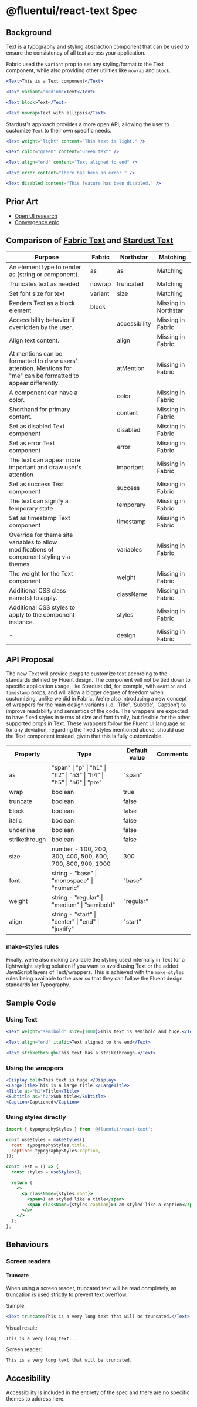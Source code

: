# @fluentui/react-text Spec

## Background

Text is a typography and styling abstraction component that can be used to ensure the consistency of all text across your application.

Fabric used the `variant` prop to set any styling/format to the Text component, while also providing other utilities like `nowrap` and `block`.

```jsx
<Text>This is a Text component</Text>

<Text variant="medium">Text</Text>

<Text block>Text</Text>

<Text nowrap>Text with ellipsis</Text>
```

Stardust's approach provides a more open API, allowing the user to customize `Text` to their own specific needs.

```jsx
<Text weight="light" content="This text is light." />

<Text color="green" content="Green text" />

<Text align="end" content="Text aligned to end" />

<Text error content="There has been an error." />

<Text disabled content="This feature has been disabled." />
```

## Prior Art

- [Open UI research](https://github.com/openui/open-ui/pull/351)
- [Convergence epic](https://github.com/microsoft/fluentui/issues/16847)

## Comparison of [Fabric Text](https://developer.microsoft.com/en-us/fluentui#/controls/web/text) and [Stardust Text](https://fluentsite.z22.web.core.windows.net/0.56.0/components/text/definition)

| Purpose                                                                                                          | Fabric  | Northstar     | Matching             |
| ---------------------------------------------------------------------------------------------------------------- | ------- | ------------- | -------------------- |
| An element type to render as (string or component).                                                              | as      | as            | Matching             |
| Truncates text as needed                                                                                         | nowrap  | truncated     | Matching             |
| Set font size for text                                                                                           | variant | size          | Matching             |
| Renders Text as a block element                                                                                  | block   |               | Missing in Northstar |
| Accessibility behavior if overridden by the user.                                                                |         | accessibility | Missing in Fabric    |
| Align text content.                                                                                              |         | align         | Missing in Fabric    |
| At mentions can be formatted to draw users' attention. Mentions for "me" can be formatted to appear differently. |         | atMention     | Missing in Fabric    |
| A component can have a color.                                                                                    |         | color         | Missing in Fabric    |
| Shorthand for primary content.                                                                                   |         | content       | Missing in Fabric    |
| Set as disabled Text component                                                                                   |         | disabled      | Missing in Fabric    |
| Set as error Text component                                                                                      |         | error         | Missing in Fabric    |
| The text can appear more important and draw user's attention                                                     |         | important     | Missing in Fabric    |
| Set as success Text component                                                                                    |         | success       | Missing in Fabric    |
| The text can signify a temporary state                                                                           |         | temporary     | Missing in Fabric    |
| Set as timestamp Text component                                                                                  |         | timestamp     | Missing in Fabric    |
| Override for theme site variables to allow modifications of component styling via themes.                        |         | variables     | Missing in Fabric    |
| The weight for the Text component                                                                                |         | weight        | Missing in Fabric    |
| Additional CSS class name(s) to apply.                                                                           |         | className     | Missing in Fabric    |
| Additional CSS styles to apply to the component instance.                                                        |         | styles        | Missing in Fabric    |
| -                                                                                                                |         | design        | Missing in Fabric    |

## API Proposal

The new Text will provide props to customize text according to the standards defined by Fluent design. The component will not be tied down to specific application usage, like Stardust did, for example, with `mention` and `timestamp` props, and will allow a bigger degree of freedom when customizing, unlike we did in Fabric.
We're also introducing a new concept of wrappers for the main design variants (i.e. 'Title', 'Subtitle', 'Caption') to improve readability and semantics of the code. The wrappers are expected to have fixed styles in terms of size and font family, but flexible for the other supported props in Text.
These wrappers follow the Fluent UI language so for any deviation, regarding the fixed styles mentioned above, should use the Text component instead, given that this is fully customizable.

| Property      | Type                                                                   | Default value | Comments |
| ------------- | ---------------------------------------------------------------------- | ------------- | -------- |
| as            | "span" \| "p" \| "h1" \| "h2" \| "h3" \| "h4" \| "h5" \| "h6" \| "pre" | "span"        |          |
| wrap          | boolean                                                                | true          |          |
| truncate      | boolean                                                                | false         |          |
| block         | boolean                                                                | false         |          |
| italic        | boolean                                                                | false         |          |
| underline     | boolean                                                                | false         |          |
| strikethrough | boolean                                                                | false         |          |
| size          | number - 100, 200, 300, 400, 500, 600, 700, 800, 900, 1000             | 300           |          |
| font          | string - "base" \| "monospace" \| "numeric"                            | "base"        |          |
| weight        | string - "regular" \| "medium" \| "semibold"                           | "regular"     |          |
| align         | string - "start" \| "center" \| "end" \| "justify"                     | "start"       |          |

### make-styles rules

Finally, we're also making available the styling used internally in Text for a lightweight styling solution if you want to avoid using Text or the added JavaScript layers of Text/wrappers.
This is achieved with the `make-styles` rules being available to the user so that they can follow the Fluent design standards for Typography.

## Sample Code

### Using Text

```jsx
<Text weight="semibold" size={1000}>This text is semibold and huge.</Text>

<Text align="end" italic>Text aligned to the end</Text>

<Text strikethrough>This text has a strikethrough.</Text>
```

### Using the wrappers

```jsx
<Display bold>This text is huge.</Display>
<LargeTitle>This is a large title.</LargeTitle>
<Title as="h1">Title</Title>
<Subtitle as="h2">Sub title</Subtitle>
<Caption>Captioned</Caption>
```

### Using styles directly

```jsx
import { typographyStyles } from '@fluentui/react-text';

const useStyles = makeStyles({
  root: typographyStyles.title,
  caption: typographyStyles.caption,
});

const Test = () => {
  const styles = useStyles();

  return (
    <>
      <p className={styles.root}>
        <span>I am styled like a title</span>
        <span className={styles.caption}>I am styled like a caption</span>
      </p>
    </>
  );
};
```

## Behaviours

### Screen readers

#### Truncate

When using a screen reader, truncated text will be read completely, as truncation is used strictly to prevent text overflow.

Sample:

```jsx
<Text truncate>This is a very long text that will be truncated.</Text>
```

Visual result:

```
This is a very long text...
```

Screen reader:

```
This is a very long text that will be truncated.
```

## Accesibility

Accessibility is included in the entirety of the spec and there are no specific themes to address here.
